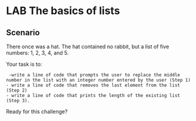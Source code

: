 # LAB   The basics of lists
## Scenario

There once was a hat. The hat contained no rabbit, but a list of five numbers: 1, 2, 3, 4, and 5.

Your task is to:

     -write a line of code that prompts the user to replace the middle number in the list with an integer number entered by the user (Step 1)
    - write a line of code that removes the last element from the list (Step 2)
    - write a line of code that prints the length of the existing list (Step 3).

Ready for this challenge?
